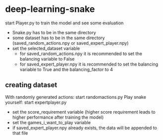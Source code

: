 # deep-learning-snake

start Player.py to train the model and see some evaluation
  - Snake.py has to be in the same directory
  - some dataset has to be in the same directory (saved_random_actions.npy or saved_expert_player.npy)
  - set the selected_dataset variable
    - for saved_random_actions.npy it is recommended to set the balancing variable to False
    - for saved_expert_player.npy it is recommended to set the balancing variable to True and the balancing_factor to 4
    
 ## creating dataset
 
 With randomly generated actions: start randomactions.py
 Play snake yourself: start expertplayer.py
  - set the score_requirement variable (higher score requirement leads to higher performance after training the model)
  - set the games_i_want_to_play variable
  - if saved_expert_player.npy already exists, the data will be appended to that file

